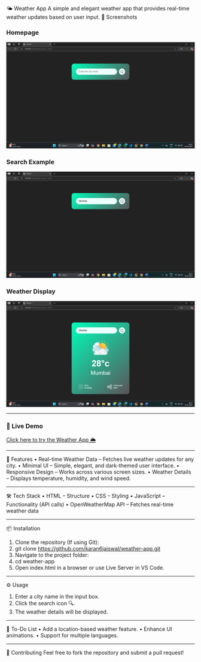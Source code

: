 🌤 Weather App
A simple and elegant weather app that provides real-time weather updates based on user input.
📸 Screenshots
### Homepage  
![Homepage](https://github.com/Karan6jaiswal/Weather-app/blob/main/screenshots/Screenshot%20(89).png)

### Search Example  
![Search Example](https://github.com/Karan6jaiswal/Weather-app/blob/main/screenshots/Screenshot%20(90).png)

### Weather Display  
![Weather Display](https://github.com/Karan6jaiswal/Weather-app/blob/main/screenshots/Screenshot%20(91).png)
 	 	 
________________________________________

### 🔗 Live Demo  
[Click here to try the Weather App 🌦️](https://web-weatherapplication.netlify.app)

________________________________________
🚀 Features
•	Real-time Weather Data – Fetches live weather updates for any city.
•	Minimal UI – Simple, elegant, and dark-themed user interface.
•	Responsive Design – Works across various screen sizes.
•	Weather Details – Displays temperature, humidity, and wind speed.
________________________________________
🛠 Tech Stack
•	HTML – Structure
•	CSS – Styling
•	JavaScript – Functionality (API calls)
•	OpenWeatherMap API – Fetches real-time weather data
________________________________________
📦 Installation
1.	Clone the repository (If using Git):
2.	git clone https://github.com/karan6jaiswal/weather-app.git
3.	Navigate to the project folder:
4.	cd weather-app
5.	Open index.html in a browser or use Live Server in VS Code.
________________________________________
⚙️ Usage
1.	Enter a city name in the input box.
2.	Click the search icon 🔍.
3.	The weather details will be displayed.
________________________________________
📝 To-Do List
•	Add a location-based weather feature.
•	Enhance UI animations.
•	Support for multiple languages.
________________________________________
🙌 Contributing
Feel free to fork the repository and submit a pull request!

